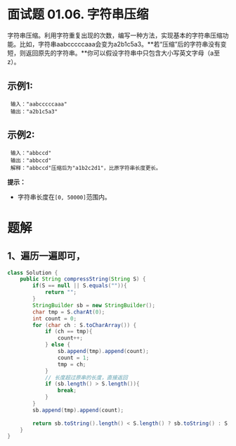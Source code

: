 # 面试题 01.06. 字符串压缩

字符串压缩。利用字符重复出现的次数，编写一种方法，实现基本的字符串压缩功能。比如，字符串aabcccccaaa会变为a2b1c5a3。**若“压缩”后的字符串没有变短，则返回原先的字符串。**你可以假设字符串中只包含大小写英文字母（a至z）。

## 示例1:
```
 输入："aabcccccaaa"
 输出："a2b1c5a3"
```
## 示例2:
```
 输入："abbccd"
 输出："abbccd"
 解释："abbccd"压缩后为"a1b2c2d1"，比原字符串长度更长。
```
**提示：**

- 字符串长度在`[0, 50000]`范围内。
  
# 题解
## 1、遍历一遍即可，
```java
class Solution {
    public String compressString(String S) {
        if(S == null || S.equals("")){
            return "";
        }
        StringBuilder sb = new StringBuilder();
        char tmp = S.charAt(0);
        int count = 0;
        for (char ch : S.toCharArray()) {
            if (ch == tmp){
                count++;
            } else {
                sb.append(tmp).append(count);
                count = 1;
                tmp = ch;
            }
            // 长度超过原串的长度，直接返回
            if (sb.length() > S.length()){
                break;
            }
        }
        sb.append(tmp).append(count);
        
        return sb.toString().length() < S.length() ? sb.toString() : S;
    }
}
```
